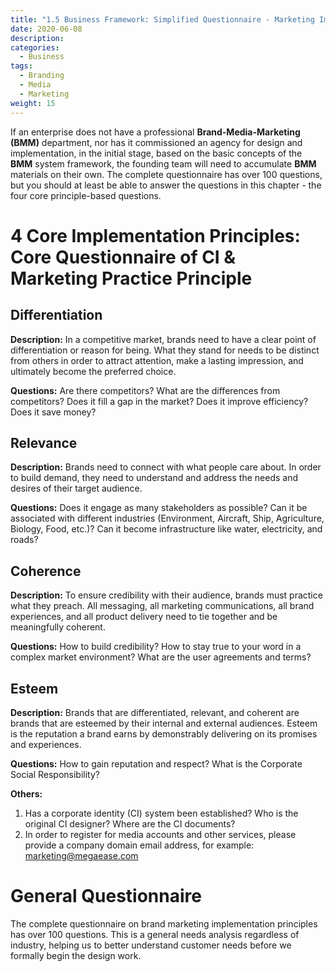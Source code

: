 ```yaml
---
title: "1.5 Business Framework: Simplified Questionnaire - Marketing Implementation Principles"
date: 2020-06-08
description:
categories:
  - Business
tags:
  - Branding
  - Media
  - Marketing
weight: 15
---
```


If an enterprise does not have a professional **Brand-Media-Marketing (BMM)** department, nor has it commissioned an agency for design and implementation, in the initial stage, based on the basic concepts of the **BMM** system framework, the founding team will need to accumulate **BMM** materials on their own. The complete questionnaire has over 100 questions, but you should at least be able to answer the questions in this chapter - the four core principle-based questions.

# 4 Core Implementation Principles: Core Questionnaire of CI & Marketing Practice Principle

## Differentiation

**Description:** In a competitive market, brands need to have a clear point of differentiation or reason for being. What they stand for needs to be distinct from others in order to attract attention, make a lasting impression, and ultimately become the preferred choice.

**Questions:** Are there competitors? What are the differences from competitors? Does it fill a gap in the market? Does it improve efficiency? Does it save money?

## Relevance

**Description:** Brands need to connect with what people care about. In order to build demand, they need to understand and address the needs and desires of their target audience.

**Questions:** Does it engage as many stakeholders as possible? Can it be associated with different industries (Environment, Aircraft, Ship, Agriculture, Biology, Food, etc.)? Can it become infrastructure like water, electricity, and roads?

## Coherence

**Description:** To ensure credibility with their audience, brands must practice what they preach. All messaging, all marketing communications, all brand experiences, and all product delivery need to tie together and be meaningfully coherent.

**Questions:** How to build credibility? How to stay true to your word in a complex market environment? What are the user agreements and terms?

## Esteem

**Description:** Brands that are differentiated, relevant, and coherent are brands that are esteemed by their internal and external audiences. Esteem is the reputation a brand earns by demonstrably delivering on its promises and experiences.

**Questions:** How to gain reputation and respect? What is the Corporate Social Responsibility?

**Others:**

1. Has a corporate identity (CI) system been established? Who is the original CI designer? Where are the CI documents?
2. In order to register for media accounts and other services, please provide a company domain email address, for example: [marketing@megaease.com](mailto:marketing@megaease.com)

# General Questionnaire

The complete questionnaire on brand marketing implementation principles has over 100 questions. This is a general needs analysis regardless of industry, helping us to better understand customer needs before we formally begin the design work. 

